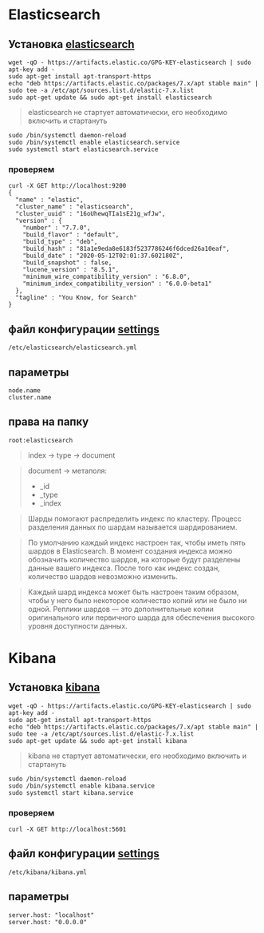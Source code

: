 # Elasticsearch
## Установка [elasticsearch](https://www.elastic.co/guide/en/elasticsearch/reference/7.7/deb.html#deb-repo)
```
wget -qO - https://artifacts.elastic.co/GPG-KEY-elasticsearch | sudo apt-key add -
sudo apt-get install apt-transport-https
echo "deb https://artifacts.elastic.co/packages/7.x/apt stable main" | sudo tee -a /etc/apt/sources.list.d/elastic-7.x.list
sudo apt-get update && sudo apt-get install elasticsearch
```
> elasticsearch не стартует автоматически, его необходимо включить и стартануть
```
sudo /bin/systemctl daemon-reload
sudo /bin/systemctl enable elasticsearch.service
sudo systemctl start elasticsearch.service
```
### проверяем
```
curl -X GET http://localhost:9200
{
  "name" : "elastic",
  "cluster_name" : "elasticsearch",
  "cluster_uuid" : "16oUhewqTIa1sE21g_wfJw",
  "version" : {
    "number" : "7.7.0",
    "build_flavor" : "default",
    "build_type" : "deb",
    "build_hash" : "81a1e9eda8e6183f5237786246f6dced26a10eaf",
    "build_date" : "2020-05-12T02:01:37.602180Z",
    "build_snapshot" : false,
    "lucene_version" : "8.5.1",
    "minimum_wire_compatibility_version" : "6.8.0",
    "minimum_index_compatibility_version" : "6.0.0-beta1"
  },
  "tagline" : "You Know, for Search"
}
```
## файл конфигурации [settings](https://www.elastic.co/guide/en/elasticsearch/reference/7.7/settings.html)
```
/etc/elasticsearch/elasticsearch.yml
```
## параметры
```
node.name
cluster.name
```
## права на папку
```
root:elasticsearch
```
> index -> type -> document

> document -> метаполя:
> * _id
> * _type 
> * _index

> Шарды помогают распределить индекс по кластеру. Процесс разделения данных по шардам называется шардированием.

> По умолчанию каждый индекс настроен так, чтобы иметь пять шардов в Elasticsearch. В момент создания индекса можно
> обозначить количество шардов, на которые будут разделены данные вашего индекса. После того как индекс создан,
> количество шардов невозможно изменить.

> Каждый шард индекса может быть настроен таким образом, чтобы у него было некоторое количество копий или не было ни одной.
> Реплики шардов — это дополнительные копии оригинального или первичного шарда для обеспечения высокого уровня доступности данных.

# Kibana
## Установка [kibana](https://www.elastic.co/downloads/kibana)
```
wget -qO - https://artifacts.elastic.co/GPG-KEY-elasticsearch | sudo apt-key add -
sudo apt-get install apt-transport-https
echo "deb https://artifacts.elastic.co/packages/7.x/apt stable main" | sudo tee -a /etc/apt/sources.list.d/elastic-7.x.list
sudo apt-get update && sudo apt-get install kibana
```
> kibana не стартует автоматически, его необходимо включить и стартануть
```
sudo /bin/systemctl daemon-reload
sudo /bin/systemctl enable kibana.service
sudo systemctl start kibana.service
```
### проверяем
```
curl -X GET http://localhost:5601
```
## файл конфигурации [settings](https://www.elastic.co/guide/en/kibana/7.7/settings.html)
```
/etc/kibana/kibana.yml
```
## параметры
```
server.host: "localhost"
server.host: "0.0.0.0"
```
